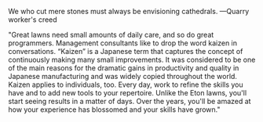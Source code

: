 We who cut mere stones must always be envisioning cathedrals. —Quarry worker's creed


"Great lawns need small amounts of daily care, and so do great programmers. 
Management consultants like to drop the word kaizen in conversations. 
“Kaizen” is a Japanese term that captures the concept of continuously making many small improvements.
It was considered to be one of the main reasons for the dramatic gains in productivity and quality in Japanese manufacturing and was widely copied throughout the world. 
Kaizen applies to individuals, too. Every day, work to refine the skills you have and to add new tools to your repertoire. 
Unlike the Eton lawns, you'll start seeing results in a matter of days. Over the years, you'll be amazed at how your experience has blossomed and your skills have grown."
